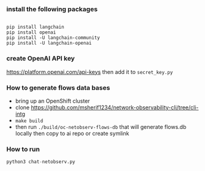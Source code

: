 

### install the following packages
```shell

pip install langchain
pip install openai
pip install -U langchain-community
pip install -U langchain-openai
```

### create OpenAI API key
https://platform.openai.com/api-keys
then add it to `secret_key.py`

### How to generate flows data bases
- bring up an OpenShift cluster
- clone https://github.com/msherif1234/network-observability-cli/tree/cli-intg
- `make build`
- then run `./build/oc-netobserv-flows-db`
that will generate flows.db locally then copy to ai repo or create symlink

### How to run
```python
python3 chat-netobserv.py
```